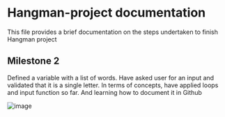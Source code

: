 # Hangman-project documentation
This file provides a brief documentation on the steps undertaken to finish Hangman project

## Milestone 2
Defined a variable with a list of words. Have asked user for an input and validated that it is a single letter. In terms of concepts, have applied loops and input function so far. And learning how to document it in Github

![image](https://github.com/fedkeshav/Hangman-project/assets/117583202/f33c9ea6-5709-49cb-84ff-f1982972b8c4)
